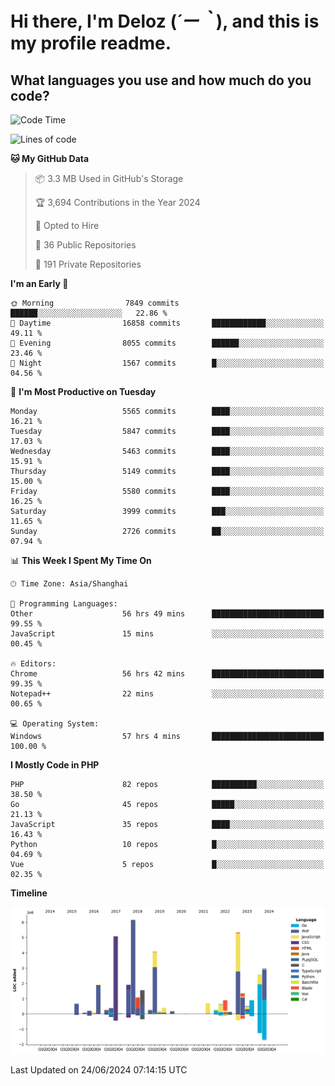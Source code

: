 # **Hi there, I'm Deloz (*´ー｀*), and this is my profile readme.**

## **What languages you use and how much do you code?**

<!--START_SECTION:waka-->
![Code Time](http://img.shields.io/badge/Code%20Time-4%2C271%20hrs%2039%20mins-blue)

![Lines of code](https://img.shields.io/badge/From%20Hello%20World%20I%27ve%20Written-40.6%20million%20lines%20of%20code-blue)

**🐱 My GitHub Data** 

> 📦 3.3 MB Used in GitHub's Storage 
 > 
> 🏆 3,694 Contributions in the Year 2024
 > 
> 💼 Opted to Hire
 > 
> 📜 36 Public Repositories 
 > 
> 🔑 191 Private Repositories 
 > 
**I'm an Early 🐤** 

```text
🌞 Morning                7849 commits        ██████░░░░░░░░░░░░░░░░░░░   22.86 % 
🌆 Daytime                16858 commits       ████████████░░░░░░░░░░░░░   49.11 % 
🌃 Evening                8055 commits        ██████░░░░░░░░░░░░░░░░░░░   23.46 % 
🌙 Night                  1567 commits        █░░░░░░░░░░░░░░░░░░░░░░░░   04.56 % 
```
📅 **I'm Most Productive on Tuesday** 

```text
Monday                   5565 commits        ████░░░░░░░░░░░░░░░░░░░░░   16.21 % 
Tuesday                  5847 commits        ████░░░░░░░░░░░░░░░░░░░░░   17.03 % 
Wednesday                5463 commits        ████░░░░░░░░░░░░░░░░░░░░░   15.91 % 
Thursday                 5149 commits        ████░░░░░░░░░░░░░░░░░░░░░   15.00 % 
Friday                   5580 commits        ████░░░░░░░░░░░░░░░░░░░░░   16.25 % 
Saturday                 3999 commits        ███░░░░░░░░░░░░░░░░░░░░░░   11.65 % 
Sunday                   2726 commits        ██░░░░░░░░░░░░░░░░░░░░░░░   07.94 % 
```


📊 **This Week I Spent My Time On** 

```text
🕑︎ Time Zone: Asia/Shanghai

💬 Programming Languages: 
Other                    56 hrs 49 mins      █████████████████████████   99.55 % 
JavaScript               15 mins             ░░░░░░░░░░░░░░░░░░░░░░░░░   00.45 % 

🔥 Editors: 
Chrome                   56 hrs 42 mins      █████████████████████████   99.35 % 
Notepad++                22 mins             ░░░░░░░░░░░░░░░░░░░░░░░░░   00.65 % 

💻 Operating System: 
Windows                  57 hrs 4 mins       █████████████████████████   100.00 % 
```

**I Mostly Code in PHP** 

```text
PHP                      82 repos            ██████████░░░░░░░░░░░░░░░   38.50 % 
Go                       45 repos            █████░░░░░░░░░░░░░░░░░░░░   21.13 % 
JavaScript               35 repos            ████░░░░░░░░░░░░░░░░░░░░░   16.43 % 
Python                   10 repos            █░░░░░░░░░░░░░░░░░░░░░░░░   04.69 % 
Vue                      5 repos             █░░░░░░░░░░░░░░░░░░░░░░░░   02.35 % 
```



**Timeline**

![Lines of Code chart](https://raw.githubusercontent.com/deloz/deloz/main/assets/bar_graph.png)


 Last Updated on 24/06/2024 07:14:15 UTC
<!--END_SECTION:waka-->
